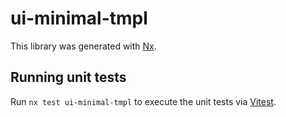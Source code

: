 # ui-minimal-tmpl

This library was generated with [Nx](https://nx.dev).

## Running unit tests

Run `nx test ui-minimal-tmpl` to execute the unit tests via [Vitest](https://vitest.dev/).
